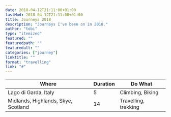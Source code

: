 ```yaml
---
date: 2018-04-12T21:11:00+01:00
lastMod: 2018-04-12T21:11:00+01:00
title: Journeys 2018
description: "Journeys I've been on in 2018."
author: "tobi"
type: "itemized"
featured: ""
featuredpath: ""
featuredalt: ""
categories: ["journey"]
linktitle: ""
format: "travelling"
link: "#"
---
```


| Where                               | Duration | Do What              |
|-------------------------------------|----------|----------------------|
| Lago di Garda, Italy                | 5        | Climbing, Biking     |
| Midlands, Highlands, Skye, Scotland | 14       | Travelling, trekking |
